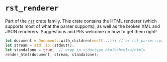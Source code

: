 `rst_renderer`
==============

Part of the [`rst`][rst] crate family.
This crate contains the HTML renderer (which supports most of what the parser supports),
as well as the broken XML and JSON renderers.
Suggestions and PRs welcome on how to get them right!

```rust
let document = Document::with_children(vec![...]); // or rst_parser::parse()
let stream = std::io::stdout();
let standalone = true;  // wrap in <!doctype html><html></html>
render_html(document, stream, standalone);
```

[rst]: https://github.com/flying-sheep/rust-rst/#readme
